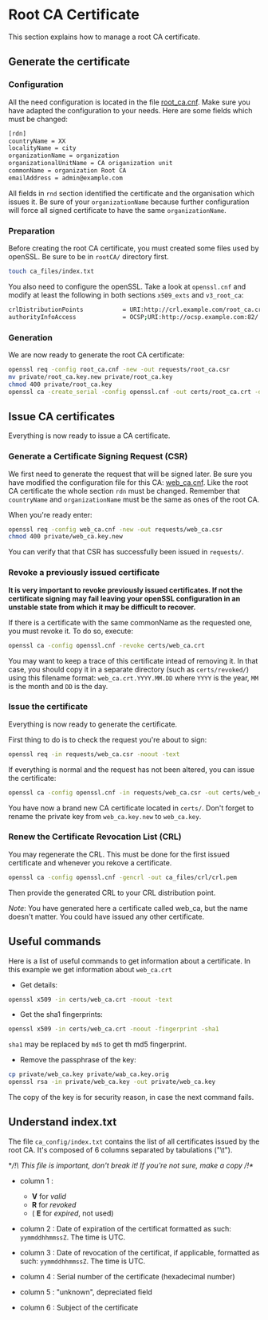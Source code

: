 Root CA Certificate
===================

This section explains how to manage a root CA certificate.


Generate the certificate
------------------------

### Configuration

All the need configuration is located in the file [root_ca.cnf][root_ca]. Make
sure you have adapted the configuration to your needs. Here are some fields
which must be changed:
```bash
[rdn]
countryName = XX
localityName = city
organizationName = organization
organizationalUnitName = CA origanization unit
commonName = organization Root CA
emailAddress = admin@example.com
```

All fields in `rnd` section identified the certificate and the organisation
which issues it. Be sure of your `organizationName` because further
configuration will force all signed certificate to have the same
`organizationName`.


### Preparation

Before creating the root CA certificate, you must created some files used by
openSSL. Be sure to be in `rootCA/` directory first.
```bash
touch ca_files/index.txt
```

You also need to configure the openSSL. Take a look at `openssl.cnf` and
modify at least the following in both sections `x509_exts` and `v3_root_ca`:
```bash
crlDistributionPoints           = URI:http://crl.example.com/root_ca.crl
authorityInfoAccess             = OCSP;URI:http://ocsp.example.com:82/
```


### Generation

We are now ready to generate the root CA certificate:
```bash
openssl req -config root_ca.cnf -new -out requests/root_ca.csr
mv private/root_ca.key.new private/root_ca.key
chmod 400 private/root_ca.key
openssl ca -create_serial -config openssl.cnf -out certs/root_ca.crt -days 3650 -batch -keyfile private/root_ca.key -selfsign -extensions v3_root_ca -infiles requests/root_ca.csr
```


Issue CA certificates
---------------------

Everything is now ready to issue a CA certificate.


### Generate a Certificate Signing Request (CSR)

We first need to generate the request that will be signed later. Be sure you
have modified the configuration file for this CA: [web_ca.cnf][web_ca]. Like
the root CA certificate the whole section `rdn` must be changed. Remember that
`countryName` and `organizationName` must be the same as ones of the root CA.

When you're ready enter:
```bash
openssl req -config web_ca.cnf -new -out requests/web_ca.csr
chmod 400 private/web_ca.key.new
```

You can verify that that CSR has successfully been issued in `requests/`.


### Revoke a previously issued certificate

__It is very important to revoke previously issued certificates. If not the
certificate signing may fail leaving your openSSL configuration in an unstable
state from which it may be difficult to recover.__

If there is a certificate with the same commonName as the requested one, you
must revoke it. To do so, execute:
```bash
openssl ca -config openssl.cnf -revoke certs/web_ca.crt
```

You may want to keep a trace of this certificate intead of removing it. In that
case, you should copy it in a separate directory (such as `certs/revoked/`)
using this filename format: `web_ca.crt.YYYY.MM.DD` where `YYYY` is the year,
`MM` is the month and `DD` is the day.


### Issue the certificate

Everything is now ready to generate the certificate.

First thing to do is to check the request you're about to sign:
```bash
openssl req -in requests/web_ca.csr -noout -text
```

If everything is normal and the request has not been altered, you can issue the
certificate:
```bash
openssl ca -config openssl.cnf -in requests/web_ca.csr -out certs/web_ca.crt
```

You have now a brand new CA certificate located in `certs/`. Don't forget to
rename the private key from `web_ca.key.new` to `web_ca.key`.


### Renew the Certificate Revocation List (CRL)

You may regenerate the CRL. This must be done for the first issued certificate
and whenever you rekove a certificate.
```bash
openssl ca -config openssl.cnf -gencrl -out ca_files/crl/crl.pem
```

Then provide the generated CRL to your CRL distribution point.


_Note_: You have generated here a certificate called web_ca, but the name
doesn't matter. You could have issued any other certificate.


Useful commands
---------------

Here is a list of useful commands to get information about a certificate. In
this example we get information about `web_ca.crt`

- Get details:
```bash
openssl x509 -in certs/web_ca.crt -noout -text
```

- Get the sha1 fingerprints:
```bash
openssl x509 -in certs/web_ca.crt -noout -fingerprint -sha1
```
`sha1` may be replaced by `md5` to get th md5 fingerprint.

- Remove the passphrase of the key:
```bash
cp private/web_ca.key private/wab_ca.key.orig
openssl rsa -in private/web_ca.key -out private/web_ca.key
```
The copy of the key is for security reason, in case the next command fails.


Understand index.txt
--------------------

The file `ca_config/index.txt` contains the list of all certificates issued by
the root CA. It's composed of 6 columns separated by tabulations ("\t").

**/!\ This file is important, don't break it! If you're not sure, make a copy
/!\**

- column 1 :
  * __V__ for _valid_
  * __R__ for _revoked_
  * ( __E__ for _expired_, not used)

- column 2 :
Date of expiration of the certificat formatted as such: `yymmddhhmmssZ`.
The time is UTC.

- column 3 :
Date of revocation of the certificat, if applicable, formatted as such:
 `yymmddhhmmssZ`.
The time is UTC.

- column 4 :
Serial number of the certificate (hexadecimal number)

- column 5 :
"unknown", depreciated field

- column 6 :
Subject of the certificate


[root_ca]: root_ca.cnf
[web_ca]: web_ca.cnf
